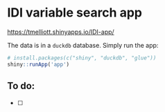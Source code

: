 # IDI variable search app

https://tmelliott.shinyapps.io/IDI-app/

The data is in a `duckdb` database. Simply run the app:
```r
# install.packages(c("shiny", "duckdb", "glue"))
shiny::runApp('app')
```

## To do:

- [ ]
